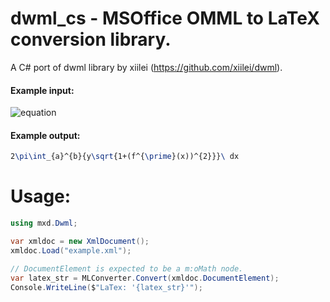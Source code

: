 # dwml_cs - MSOffice OMML to LaTeX conversion library.
A C# port of dwml library by xiilei (https://github.com/xiilei/dwml).

#### Example input:

![equation](https://github.com/user-attachments/assets/c6e8f9ef-1cac-41d7-81e0-6374ef3dbb26)

#### Example output:
```latex
2\pi\int_{a}^{b}{y\sqrt{1+(f^{\prime}(x))^{2}}}\ dx
```

# Usage:
```csharp
using mxd.Dwml;

var xmldoc = new XmlDocument();
xmldoc.Load("example.xml");

// DocumentElement is expected to be a m:oMath node.
var latex_str = MLConverter.Convert(xmldoc.DocumentElement);
Console.WriteLine($"LaTex: '{latex_str}'");
```
